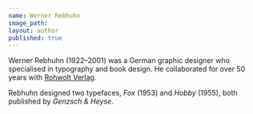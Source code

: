 ```yaml
---
name: Werner Rebhuhn
image_path:
layout: author
published: true
---
```

Werner Rebhuhn (1922–2001) was a German graphic designer who specialised in typography and book design. He collaborated for over 50 years with <a class="text cat-link publisher" href="/publishers/Rohwolt Verlag/">Rohwolt Verlag</a>.
<p>
Rebhuhn designed two typefaces, <cite>Fox</cite> (1953) and <cite>Hobby</cite> (1955), both published by <cite>Genzsch & Heyse</cite>.
</p>
